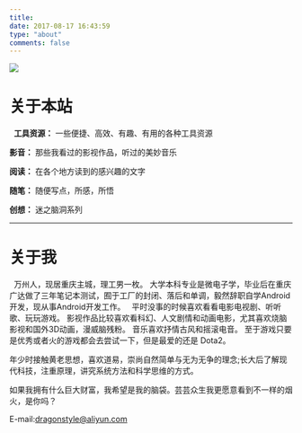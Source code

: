```yaml
---
title:
date: 2017-08-17 16:43:59
type: "about"
comments: false
---
```

![](http://ov11eqxw3.bkt.clouddn.com/aboutme.jpg/none.jpg)
# 关于本站
&nbsp;
**工具资源：** 一些便捷、高效、有趣、有用的各种工具资源

**影音：** 那些我看过的影视作品，听过的美妙音乐

**阅读：** 在各个地方读到的感兴趣的文字

**随笔：** 随便写点，所感，所悟

**创想：** 迷之脑洞系列
***
# 关于我
&nbsp;
万州人，现居重庆主城，理工男一枚。
大学本科专业是微电子学，毕业后在重庆广达做了三年笔记本测试，囿于工厂的封闭、落后和单调，毅然辞职自学Android开发，现从事Android开发工作。
&nbsp;
平时没事的时候喜欢看看电影电视剧、听听歌、玩玩游戏。
影视作品比较喜欢看科幻、人文剧情和动画电影，尤其喜欢烧脑影视和国外3D动画，漫威脑残粉。
音乐喜欢抒情古风和摇滚电音。
至于游戏只要是优秀或者火的游戏都会去尝试一下，但是最爱的还是 Dota2。

年少时接触黄老思想，喜欢道易，崇尚自然简单与无为无争的理念;长大后了解现代科技，注重原理，讲究系统方法和科学思维的方式。

如果我拥有什么巨大财富，我希望是我的脑袋。芸芸众生我更愿意看到不一样的烟火，是你吗？

E-mail:<a href="mailto:dragonstyle@aliyun.com">dragonstyle@aliyun.com</a>
